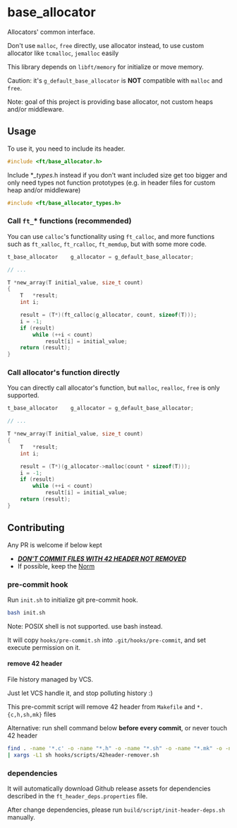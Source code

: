 # base_allocator

Allocators' common interface.

Don't use `malloc`, `free` directly, use allocator instead, to use custom allocator like `tcmalloc`, `jemalloc` easily

This library depends on `libft/memory` for initialize or move memory.

Caution: it's `g_default_base_allocator` is **NOT** compatible with `malloc` and `free`.

Note: goal of this project is providing base allocator, not custom heaps and/or middleware.

## Usage

To use it, you need to include its header.

```c
#include <ft/base_allocator.h>
```

Include *_\_types_.h instead if you don't want included size get too bigger and only need types not function prototypes (e.g. in header files for custom heap and/or middleware)

```c
#include <ft/base_allocator_types.h>
```

### Call `ft_`* functions (recommended)

You can use `calloc`'s functionality using `ft_calloc`, and more functions such as `ft_xalloc`, `ft_rcalloc`, `ft_memdup`, but with some more code.

```c
t_base_allocator    g_allocator = g_default_base_allocator;

// ...

T *new_array(T initial_value, size_t count)
{
    T   *result;
    int i;

    result = (T*)(ft_calloc(g_allocator, count, sizeof(T)));
    i = -1;
    if (result)
        while (++i < count)
            result[i] = initial_value;
    return (result);
}
```

### Call allocator's function directly

You can directly call allocator's function, but `malloc`, `realloc`, `free` is only supported.

```c
t_base_allocator    g_allocator = g_default_base_allocator;

// ...

T *new_array(T initial_value, size_t count)
{
    T   *result;
    int i;

    result = (T*)(g_allocator->malloc(count * sizeof(T)));
    i = -1;
    if (result)
        while (++i < count)
            result[i] = initial_value;
    return (result);
}
```

## Contributing

Any PR is welcome if below kept

- _**[DON'T COMMIT FILES WITH 42 HEADER NOT REMOVED](#remove-42-header)**_
- If possible, keep the [Norm](https://github.com/42School/norminette)

### pre-commit hook

Run `init.sh` to initialize git pre-commit hook.

```sh
bash init.sh
```

Note: POSIX shell is not supported. use bash instead.

It will copy `hooks/pre-commit.sh` into `.git/hooks/pre-commit`, and set execute permission on it.

#### remove 42 header

File history managed by VCS.

Just let VCS handle it, and stop polluting history :)

This pre-commit script will remove 42 header from `Makefile` and `*.{c,h,sh,mk}` files

Alternative: run shell command below **before every commit**, or never touch 42 header

```sh
find . -name '*.c' -o -name "*.h" -o -name "*.sh" -o -name "*.mk" -o -name "Makefile" \
| xargs -L1 sh hooks/scripts/42header-remover.sh
```

### dependencies

It will automatically download Github release assets for dependencies described in the `ft_header_deps.properties` file.

After change dependencies, please run `build/script/init-header-deps.sh` manually.
